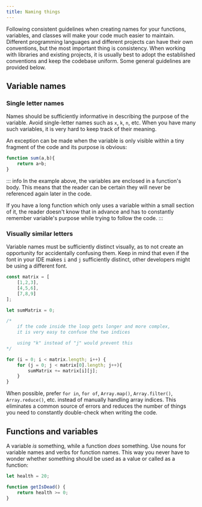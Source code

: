 ```yaml
---
title: Naming things
---
```


Following consistent guidelines when creating names for your functions, variables, and classes will make your code much easier to maintain. Different programming languages and different projects can have their own conventions, but the most important thing is consistency. When working with libraries and existing projects, it is usually best to adopt the established conventions and keep the codebase uniform. Some general guidelines are provided below.

## Variable names

### Single letter names

Names should be sufficiently informative in describing the purpose of the variable. Avoid single-letter names such as `x`, `k`, `n`, etc. When you have many such variables, it is very hard to keep track of their meaning.

An exception can be made when the variable is only visible within a tiny fragment of the code and its purpose is obvious:

```js
function sum(a,b){
	return a+b;
}
```

::: info
In the example above, the variables are enclosed in a function's body. This means that the reader can be certain they will never be referenced again later in the code.

If you have a long function which only uses a variable within a small section of it, the reader doesn't know that in advance and has to constantly remember variable's purpose while trying to follow the code.
:::

### Visually similar letters

Variable names must be sufficiently distinct visually, as to not create an opportunity for accidentally confusing them. Keep in mind that even if the font in your IDE makes `i` and `j` sufficiently distinct, other developers might be using a different font.

```js
const matrix = [
    [1,2,3],
    [4,5,6],
    [7,8,9]
];

let sumMatrix = 0;

/*
	if the code inside the loop gets longer and more complex,
	it is very easy to confuse the two indices

	using "k" instead of "j" would prevent this
*/

for (i = 0; i < matrix.length; i++) {
    for (j = 0; j < matrix[0].length; j++){
        sumMatrix += matrix[i][j];
    }
}
```

When possible, prefer `for in`, `for of`, `Array.map()`, `Array.filter()`, `Array.reduce()`, etc. instead of manually handling array indices. This eliminates a common source of errors and reduces the number of things you need to constantly double-check when writing the code.

## Functions and variables

A variable *is* something, while a function *does* something. Use nouns for variable names and verbs for function names. This way you never have to wonder whether something should be used as a value or called as a function:

```js
let health = 20;

function getIsDead() {
	return health >= 0;
}
```